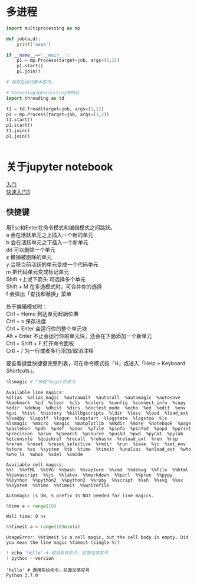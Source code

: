 
# 多进程


```python
import multiprocessing as mp

def job(a,d):
    print('aaaa')

if __name__=='__main__':
    p1 = mp.Process(target=job, args=(1,2))
    p1.start()
    p1.join()

# 保存后运行脚本即可。

# threading与processing很相似
import threading as td

t1 = td.Tread(target=job, args=(1,2))
p1 = mp.Process(target=job, args=(1,2))
t1.start()
p1.start()
t1.join()
p1.join()



```

# 关于jupyter notebook
  
[入门](#https://baijiahao.baidu.com/s?id=1601883438842526311&wfr=spider&for=pc)  
[快速入门3](#https://blog.csdn.net/taotiezhengfeng/article/details/72842817)  
  
## 快捷键
用Esc和Enter在命令模式和编辑模式之间跳跃。  
a 会在活跃单元之上插入一个新的单元  
b 会在活跃单元之下插入一个新单元  
dd 可以删除一个单元  
z 撤销被删除的单元  
y 会将当前活跃的单元变成一个代码单元  
m 把代码单元变成标记单元  
Shift +上或下箭头 可选择多个单元  
Shift + M 在多选模式时，可合并你的选择  
f 会弹出「查找和替换」菜单  
  
处于编辑模式时：  
Ctrl + Home 到达单元起始位置  
Ctrl + s 保存进度  
Ctrl + Enter 会运行你的整个单元块  
Alt + Enter 不止会运行你的单元块，还会在下面添加一个新单元  
Ctrl + Shift + F 打开命令面板  
Crtl + / 为一行或者多行添加/取消注释  
  
要查看键盘快捷键完整列表，可在命令模式按「H」或进入「Help > Keyboard Shortcuts」。  


```python
%lsmagic # “神奇”magic的命令
```




    Available line magics:
    %alias  %alias_magic  %autoawait  %autocall  %automagic  %autosave  %bookmark  %cd  %clear  %cls  %colors  %config  %connect_info  %copy  %ddir  %debug  %dhist  %dirs  %doctest_mode  %echo  %ed  %edit  %env  %gui  %hist  %history  %killbgscripts  %ldir  %less  %load  %load_ext  %loadpy  %logoff  %logon  %logstart  %logstate  %logstop  %ls  %lsmagic  %macro  %magic  %matplotlib  %mkdir  %more  %notebook  %page  %pastebin  %pdb  %pdef  %pdoc  %pfile  %pinfo  %pinfo2  %popd  %pprint  %precision  %prun  %psearch  %psource  %pushd  %pwd  %pycat  %pylab  %qtconsole  %quickref  %recall  %rehashx  %reload_ext  %ren  %rep  %rerun  %reset  %reset_selective  %rmdir  %run  %save  %sc  %set_env  %store  %sx  %system  %tb  %time  %timeit  %unalias  %unload_ext  %who  %who_ls  %whos  %xdel  %xmode
    
    Available cell magics:
    %%!  %%HTML  %%SVG  %%bash  %%capture  %%cmd  %%debug  %%file  %%html  %%javascript  %%js  %%latex  %%markdown  %%perl  %%prun  %%pypy  %%python  %%python2  %%python3  %%ruby  %%script  %%sh  %%svg  %%sx  %%system  %%time  %%timeit  %%writefile
    
    Automagic is ON, % prefix IS NOT needed for line magics.




```python
%time a = range(10)
```

    Wall time: 0 ns
    


```python
%%timeit a = range(10)min(a)
```

    UsageError: %%timeit is a cell magic, but the cell body is empty. Did you mean the line magic %timeit (single %)?
    


```python
! echo 'hello' # 调用系统命令，前面加感叹号
! python --version
```

    'hello' # 调用系统命令，前面加感叹号
    Python 3.7.0
    
